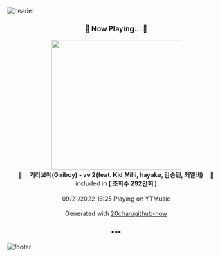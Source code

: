 ![header](https://capsule-render.vercel.app/api?type=wave&height=170&section=header&text=Hi.%20I'm%20SHIFT&fontColor=090707&fontAlignX=45&fontAlignY=65&fontSize=100)

<h3 align="center">🎵 Now Playing... 🎵</h3>
<p align="center">
  <a href="https://music.youtube.com/watch?v=zNzN84_pXh4">
    <img width="300" src="https://i.ytimg.com/vi/zNzN84_pXh4/sddefault.jpg?sqp=-oaymwEWCJADEOEBIAQqCghqEJQEGHgg6AJIWg&rs">
  </a>
  <br>
  🎵&nbsp&nbsp&nbsp <b>기리보이(Giriboy) - vv 2(feat. Kid Milli, hayake, 김승민, 최엘비)</b> &nbsp&nbsp&nbsp🎵
  <br>
  included in <b>[ 조회수 292만회 ]</b>
  
  <br />
  <br />
  09/21/2022 16:25 Playing on YTMusic
  <br />
  <br />
  Generated with <a href="https://github.com/20chan/github-now">20chan/github-now</a>
</p>

<h3 align="center">•••</h3>

![footer](https://capsule-render.vercel.app/api?type=wave&height=150&section=footer)
